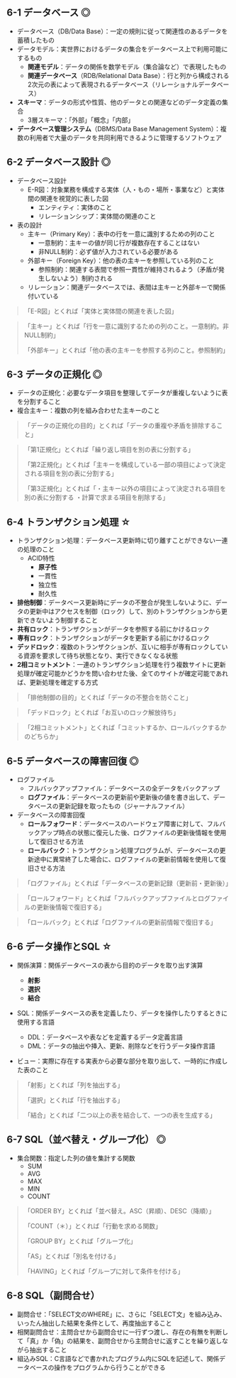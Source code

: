 ## 6-1 データベース ◎
- データベース（DB/Data Base）：一定の規則に従って関連性のあるデータを蓄積したもの
- データモデル：実世界におけるデータの集合をデータベース上で利用可能にするもの
  - **関連モデル**：データの関係を数学モデル（集合論など）で表現したもの
  - **関連データベース**（RDB/Relational Data Base）：行と列から構成される2次元の表によって表現されるデータベース（リレーショナルデータベース）
- **スキーマ**：データの形式や性質、他のデータとの関連などのデータ定義の集合
  - 3層スキーマ：「外部」「概念」「内部」
- **データベース管理システム**（DBMS/Data Base Management System）：複数の利用者で大量のデータを共同利用できるように管理するソフトウェア


## 6-2 データベース設計 ◎
- データベース設計
  - E-R図：対象業務を構成する実体（人・もの・場所・事業など）と実体間の関連を視覚的に表した図
    - エンティティ：実体のこと
    - リレーションシップ：実体間の関連のこと
- 表の設計
  - 主キー（Primary Key）：表中の行を一意に識別するための列のこと
    - 一意制約：主キーの値が同じ行が複数存在することはない
    - 非NULL制約：必ず値が入力されている必要がある
  - 外部キー（Foreign Key）：他の表の主キーを参照している列のこと
    - 参照制約：関連する表間で参照一貫性が維持されるよう（矛盾が発生しないよう）制約される
  - リレーション：関連データベースでは、表間は主キーと外部キーで関係付いている


> 「E-R図」とくれば「実体と実体間の関連を表した図」

> 「主キー」とくれば「行を一意に識別するための列のこと。一意制約。非NULL制約」
> 
> 「外部キー」とくれば「他の表の主キーを参照する列のこと。参照制約」


## 6-3 データの正規化 ◎
- データの正規化：必要なデータ項目を整理してデータが重複しないように表を分割すること
- 複合主キー：複数の列を組み合わせた主キーのこと


> 「データの正規化の目的」とくれば「データの重複や矛盾を排除すること」

> 「第1正規化」とくれば「繰り返し項目を別の表に分割する」
> 
> 「第2正規化」とくれば「主キーを構成している一部の項目によって決定される項目を別の表に分割する」
> 
> 「第3正規化」とくれば「・主キー以外の項目によって決定される項目を別の表に分割する ・計算で求まる項目を削除する」


## 6-4 トランザクション処理 ☆
- トランザクション処理：データベース更新時に切り離すことができない一連の処理のこと
  - ACID特性
    - **原子性**
    - 一貫性
    - 独立性
    - 耐久性
- **排他制御**：データベース更新時にデータの不整合が発生しないように、データの更新中はアクセスを制御（ロック）して、別のトランザクションから更新できないよう制御すること
- **共有ロック**：トランザクションがデータを参照する前にかけるロック
- **専有ロック**：トランザクションがデータを更新する前にかけるロック
- **デッドロック**：複数のトランザクションが、互いに相手が専有ロックしている資源を要求して待ち状態となり、実行できなくなる状態
- **2相コミットメント**：一連のトランザクション処理を行う複数サイトに更新処理が確定可能かどうかを問い合わせた後、全てのサイトが確定可能であれば、更新処理を確定する方式

> 「排他制御の目的」とくれば「データの不整合を防ぐこと」

> 「デッドロック」とくれば「お互いのロック解放待ち」

> 「2相コミットメント」とくれば「コミットするか、ロールバックするかのどちらか」


## 6-5 データベースの障害回復 ◎
- ログファイル
  - フルバックアップファイル：データベースの全データをバックアップ
  - **ログファイル**：データベースの更新前や更新後の値を書き出して、データベースの更新記録を取ったもの（ジャーナルファイル）
- データベースの障害回復
  - **ロールフォワード**：データベースのハードウェア障害に対して、フルバックアップ時点の状態に復元した後、ログファイルの更新後情報を使用して復旧させる方法
  - **ロールバック**：トランザクション処理プログラムが、データベースの更新途中に異常終了した場合に、ログファイルの更新前情報を使用して復旧させる方法


> 「ログファイル」とくれば「データベースの更新記録（更新前・更新後）」

> 「ロールフォワード」とくれば「フルバックアップファイルとログファイルの更新後情報で復旧する」

> 「ロールバック」とくれば「ログファイルの更新前情報で復旧する」


## 6-6 データ操作とSQL ☆
- 関係演算：関係データベースの表から目的のデータを取り出す演算
  - **射影**
  - **選択**
  - **結合**

- SQL：関係データベースの表を定義したり、データを操作したりするときに使用する言語
  - DDL：データベースや表などを定義するデータ定義言語
  - DML：データの抽出や挿入、更新、削除などを行うデータ操作言語

- ビュー：実際に存在する実表から必要な部分を取り出して、一時的に作成した表のこと

> 「射影」とくれば「列を抽出する」
> 
> 「選択」とくれば「行を抽出する」
> 
> 「結合」とくれば「二つ以上の表を結合して、一つの表を生成する」


## 6-7 SQL（並べ替え・グループ化） ◎
- 集合関数：指定した列の値を集計する関数
  - SUM
  - AVG
  - MAX
  - MIN
  - COUNT

> 「ORDER BY」とくれば「並べ替え。ASC（昇順）、DESC（降順）」
> 
> 「COUNT（＊）」とくれば「行動を求める関数」
> 
> 「GROUP BY」とくれば「グループ化」
> 
> 「AS」とくれば「別名を付ける」
> 
> 「HAVING」とくれば「グループに対して条件を付ける」


## 6-8 SQL（副問合せ）
- 副問合せ：「SELECT文のWHERE」に、さらに「SELECT文」を組み込み、いったん抽出した結果を条件として、再度抽出すること
- 相関副問合せ：主問合せから副問合せに一行ずつ渡し、存在の有無を判断して「真」か「偽」の結果を、副問合せから主問合せに返すことを繰り返しながら抽出すること
- 組込みSQL：C言語などで書かれたプログラム内にSQLを記述して、関係データベースの操作をプログラムから行うことができる
